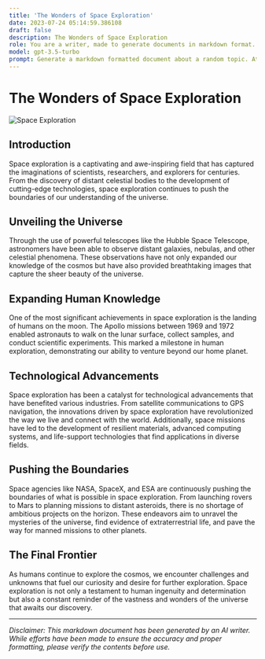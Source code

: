 ```yaml
---
title: 'The Wonders of Space Exploration'
date: 2023-07-24 05:14:59.386108
draft: false
description: The Wonders of Space Exploration
role: You are a writer, made to generate documents in markdown format. It is very important that all of the documents you generate are in valid markdown format.
model: gpt-3.5-turbo
prompt: Generate a markdown formatted document about a random topic. At the bottom, include a disclaimer explaining that the document was generated by you. The first line of the document should be the title. Make sure that the entire document is in proper markdown format, using a mix of various tags to make the document visually appealing.
---
```


# The Wonders of Space Exploration

![Space Exploration](https://cdn.pixabay.com/photo/2017/08/30/01/05/milky-way-2695569_960_720.jpg)

## Introduction
Space exploration is a captivating and awe-inspiring field that has captured the imaginations of scientists, researchers, and explorers for centuries. From the discovery of distant celestial bodies to the development of cutting-edge technologies, space exploration continues to push the boundaries of our understanding of the universe.

## Unveiling the Universe
Through the use of powerful telescopes like the Hubble Space Telescope, astronomers have been able to observe distant galaxies, nebulas, and other celestial phenomena. These observations have not only expanded our knowledge of the cosmos but have also provided breathtaking images that capture the sheer beauty of the universe.

## Expanding Human Knowledge
One of the most significant achievements in space exploration is the landing of humans on the moon. The Apollo missions between 1969 and 1972 enabled astronauts to walk on the lunar surface, collect samples, and conduct scientific experiments. This marked a milestone in human exploration, demonstrating our ability to venture beyond our home planet.

## Technological Advancements
Space exploration has been a catalyst for technological advancements that have benefited various industries. From satellite communications to GPS navigation, the innovations driven by space exploration have revolutionized the way we live and connect with the world. Additionally, space missions have led to the development of resilient materials, advanced computing systems, and life-support technologies that find applications in diverse fields.

## Pushing the Boundaries
Space agencies like NASA, SpaceX, and ESA are continuously pushing the boundaries of what is possible in space exploration. From launching rovers to Mars to planning missions to distant asteroids, there is no shortage of ambitious projects on the horizon. These endeavors aim to unravel the mysteries of the universe, find evidence of extraterrestrial life, and pave the way for manned missions to other planets.

## The Final Frontier
As humans continue to explore the cosmos, we encounter challenges and unknowns that fuel our curiosity and desire for further exploration. Space exploration is not only a testament to human ingenuity and determination but also a constant reminder of the vastness and wonders of the universe that awaits our discovery.

---

*Disclaimer: This markdown document has been generated by an AI writer. While efforts have been made to ensure the accuracy and proper formatting, please verify the contents before use.*